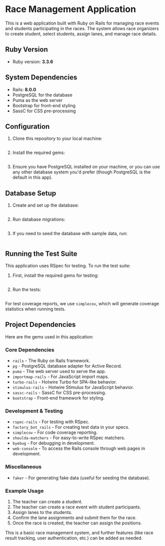 # Race Management Application

This is a web application built with Ruby on Rails for managing race events and students participating in the races. The system allows race organizers to create student, select students, assign lanes, and manage race details.

## Ruby Version
- Ruby version: **3.3.6**

## System Dependencies

- Rails: **8.0.0**
- PostgreSQL for the database
- Puma as the web server
- Bootstrap for front-end styling
- SassC for CSS pre-processing

## Configuration

1. Clone this repository to your local machine:
    ```git clone https://github.com/your-username/race-management.git
    ```

2. Install the required gems:
    ```bundle install
    ```

3. Ensure you have PostgreSQL installed on your machine, or you can use any other database system you'd prefer (though PostgreSQL is the default in this app).

## Database Setup

1. Create and set up the database:
    ```bin/rails db:create
    ```

2. Run database migrations:
    ```bin/rails db:migrate
    ```

3. If you need to seed the database with sample data, run:
    ```bin/rails db:seed
    ```

## Running the Test Suite

This application uses RSpec for testing. To run the test suite:

1. First, install the required gems for testing:
    ```bundle install
    ```

2. Run the tests:
    ```bundle exec rspec
    ```

For test coverage reports, we use `simplecov`, which will generate coverage statistics when running tests.


## Project Dependencies
Here are the gems used in this application:

### Core Dependencies
- `rails` - The Ruby on Rails framework.
- `pg` - PostgreSQL database adapter for Active Record.
- `puma` - The web server used to serve the app.
- `importmap-rails` - For JavaScript import maps.
- `turbo-rails` - Hotwire Turbo for SPA-like behavior.
- `stimulus-rails` - Hotwire Stimulus for JavaScript behavior.
- `sassc-rails` - SassC for CSS pre-processing.
- `bootstrap` - Front-end framework for styling.

### Development & Testing
- `rspec-rails` - For testing with RSpec.
- `factory_bot_rails` - For creating test data in your specs.
- `simplecov` - For code coverage reporting.
- `shoulda-matchers` - For easy-to-write RSpec matchers.
- `byebug` - For debugging in development.
- `web-console` - To access the Rails console through web pages in development.

### Miscellaneous
- `faker` - For generating fake data (useful for seeding the database).

### Example Usage

1. The teacher can create a student.
2. The teacher can create a race event with student participants.
3. Assign lanes to the students.
4. Confirm the lane assignments and submit them for the race.
5. Once the race is created, the teacher can assign the positions. 

This is a basic race management system, and further features (like race result tracking, user authentication, etc.) can be added as needed.
